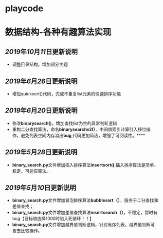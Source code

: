 # playcode
# 数据结构-各种有趣算法实现

## ***2019***年***10***月***11***日更新说明

- 调整目录结构，增加部分主题


## ***2019***年***6***月***26***日更新说明

- 增加quicksort()代码，完成不重复list元素的快速排序功能

## ***2019***年***6***月***20***日更新说明

- 修改**binarysearch()**，增加查找list为空的异常判断逻辑
- 重构二分查找算法，命名**binarysearchv2()**，中间值索引计算引入移位操作，避免列表空间内存溢出**bug**,代码更加简洁，增强了可阅读性。****

## ***2019***年***5***月***28***日更新说明

- **binary_search.py**文件增加插入排序算法**insertsort()**,插入排序算法是简单、稳定、可适应算法。


## ***2019***年***5***月***10***日更新说明
- **binary_search.py**文件增加冒泡排序算法**bubblesort（）**，服务于二分查找和差值查找；
- **binary_search.py**文件增加差值查找算法**insertsearch（）**，不稳定，暂时有bug【目标值选择1000时陷入死循环！！】
- **binary_search.py**文件增加越界值判断逻辑，针对有序列表，越界值判断可省去比较操作。

